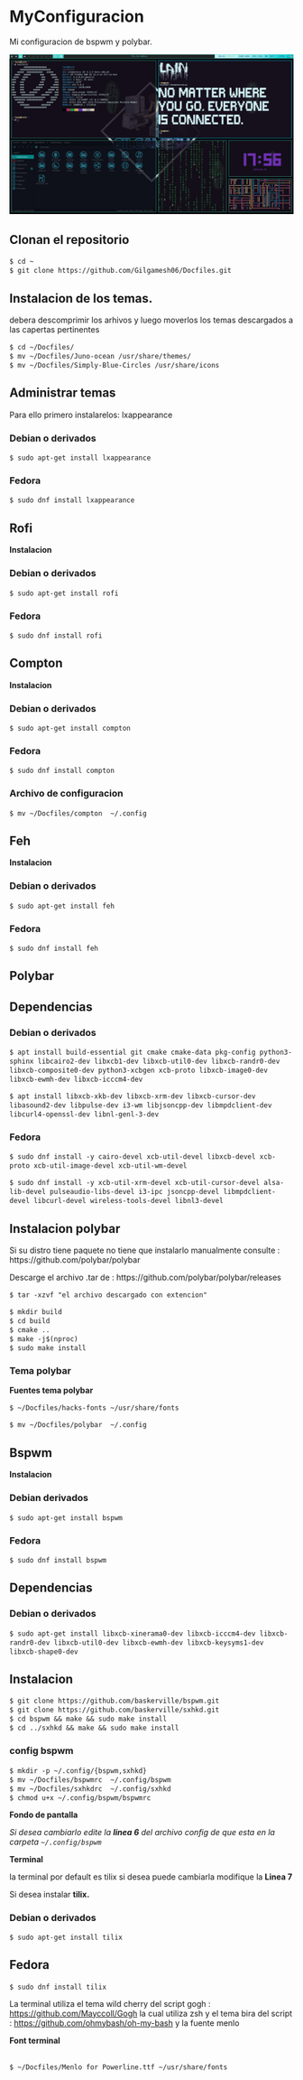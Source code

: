 # MyConfiguracion

Mi configuracion de bspwm y polybar.

<p align="center">
  <img src="/walpaper/muestra.jpeg" alt="Polybar">
</p>

## Clonan el repositorio

```
$ cd ~
$ git clone https://github.com/Gilgamesh06/Docfiles.git
```

## Instalacion de los temas.

<p>
	debera descomprimir los arhivos y luego moverlos los temas descargados a las capertas pertinentes
</p>

```
$ cd ~/Docfiles/ 
$ mv ~/Docfiles/Juno-ocean /usr/share/themes/
$ mv ~/Docfiles/Simply-Blue-Circles /usr/share/icons
```

## Administrar temas

<p>
	Para ello primero instalarelos: lxappearance
</p>

### Debian o derivados 

```
$ sudo apt-get install lxappearance
```

### Fedora 

```
$ sudo dnf install lxappearance
```

## Rofi 

**Instalacion**

### Debian o derivados 

```
$ sudo apt-get install rofi
```

### Fedora 

```
$ sudo dnf install rofi
```


## Compton

**Instalacion**

### Debian o derivados 

```
$ sudo apt-get install compton
```

### Fedora 

```
$ sudo dnf install compton
```
### Archivo de configuracion

```
$ mv ~/Docfiles/compton  ~/.config
```

## Feh

**Instalacion**

### Debian o derivados 

```
$ sudo apt-get install feh
```

### Fedora 

```
$ sudo dnf install feh
```


## Polybar 

## Dependencias 

### Debian o derivados 

```
$ apt install build-essential git cmake cmake-data pkg-config python3-sphinx libcairo2-dev libxcb1-dev libxcb-util0-dev libxcb-randr0-dev libxcb-composite0-dev python3-xcbgen xcb-proto libxcb-image0-dev libxcb-ewmh-dev libxcb-icccm4-dev

```
```
$ apt install libxcb-xkb-dev libxcb-xrm-dev libxcb-cursor-dev libasound2-dev libpulse-dev i3-wm libjsoncpp-dev libmpdclient-dev libcurl4-openssl-dev libnl-genl-3-dev

```

### Fedora 


```
$ sudo dnf install -y cairo-devel xcb-util-devel libxcb-devel xcb-proto xcb-util-image-devel xcb-util-wm-devel
```
```
$ sudo dnf install -y xcb-util-xrm-devel xcb-util-cursor-devel alsa-lib-devel pulseaudio-libs-devel i3-ipc jsoncpp-devel libmpdclient-devel libcurl-devel wireless-tools-devel libnl3-devel

```
## Instalacion polybar 


<p>
	Si su distro tiene paquete no tiene que instalarlo manualmente
	consulte : https://github.com/polybar/polybar
</p>

<p>
	Descarge el archivo .tar de : https://github.com/polybar/polybar/releases 
</p>


``` 
$ tar -xzvf "el archivo descargado con extencion"
```
```
$ mkdir build
$ cd build
$ cmake ..
$ make -j$(nproc)
$ sudo make install
```
### Tema polybar

**Fuentes tema polybar**

```
$ ~/Docfiles/hacks-fonts ~/usr/share/fonts
```
```
$ mv ~/Docfiles/polybar  ~/.config
```

## Bspwm

**Instalacion**

### Debian derivados


```
$ sudo apt-get install bspwm
```

### Fedora

```
$ sudo dnf install bspwm

```

## Dependencias 

### Debian o derivados 

```
$ sudo apt-get install libxcb-xinerama0-dev libxcb-icccm4-dev libxcb-randr0-dev libxcb-util0-dev libxcb-ewmh-dev libxcb-keysyms1-dev libxcb-shape0-dev 
```

## Instalacion

```
$ git clone https://github.com/baskerville/bspwm.git
$ git clone https://github.com/baskerville/sxhkd.git
$ cd bspwm && make && sudo make install
$ cd ../sxhkd && make && sudo make install
```

### config bspwm


```
$ mkdir -p ~/.config/{bspwm,sxhkd}
$ mv ~/Docfiles/bspwmrc  ~/.config/bspwm
$ mv ~/Docfiles/sxhkdrc  ~/.config/sxhkd
$ chmod u+x ~/.config/bspwm/bspwmrc
```

**Fondo de pantalla**

*Si desea cambiarlo edite la **linea 6** del archivo config de que esta en la carpeta `~/.config/bspwm`*

**Terminal**

la terminal por default es tilix si desea puede cambiarla modifique la **Linea 7** 

Si desea instalar **tilix.** 

### Debian o derivados

```
$ sudo apt-get install tilix
```
## Fedora

```
$ sudo dnf install tilix
```

La terminal utiliza el tema wild cherry del script gogh : https://github.com/Mayccoll/Gogh
la cual utiliza zsh y el tema bira del script : https://github.com/ohmybash/oh-my-bash
y la fuente menlo 

**Font terminal**

```

$ ~/Docfiles/Menlo for Powerline.ttf ~/usr/share/fonts
```
